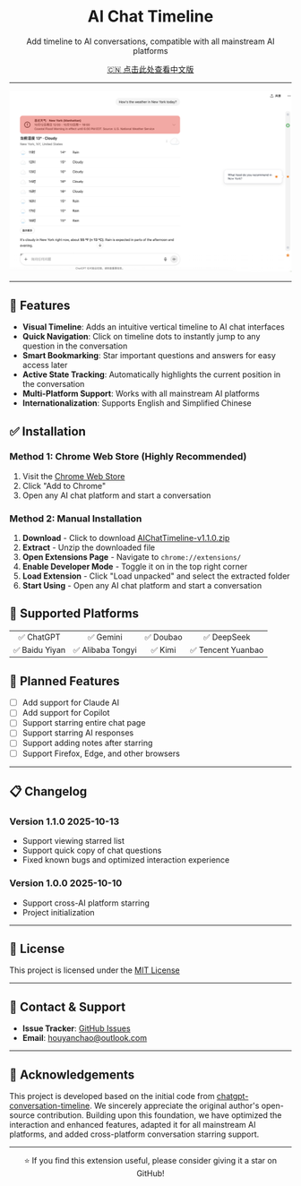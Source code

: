 <div align="center">
  <h1>AI Chat Timeline</h1>
  <p>Add timeline to AI conversations, compatible with all mainstream AI platforms</p>  
  <p>
    <a href="./README.md">🇨🇳 点击此处查看中文版</a>
  </p>
</div>

---

<div align="center">
  <img src="./images/demo_en.png" alt="AI Chat Timeline Demo" width="800">
</div>

---

## 🌟 Features

- **Visual Timeline**: Adds an intuitive vertical timeline to AI chat interfaces
- **Quick Navigation**: Click on timeline dots to instantly jump to any question in the conversation
- **Smart Bookmarking**: Star important questions and answers for easy access later
- **Active State Tracking**: Automatically highlights the current position in the conversation
- **Multi-Platform Support**: Works with all mainstream AI platforms
- **Internationalization**: Supports English and Simplified Chinese

## ✅ Installation

### Method 1: Chrome Web Store (Highly Recommended)

1. Visit the [Chrome Web Store](https://chromewebstore.google.com/detail/ai-chat-timeline-ai-chat/fgebdnlceacaiaeikopldglhffljjlhh)
2. Click "Add to Chrome"
3. Open any AI chat platform and start a conversation

### Method 2: Manual Installation

1. **Download** - Click to download [AIChatTimeline-v1.1.0.zip](./AIChatTimeline-v1.1.0.zip)
2. **Extract** - Unzip the downloaded file
3. **Open Extensions Page** - Navigate to `chrome://extensions/`
4. **Enable Developer Mode** - Toggle it on in the top right corner
5. **Load Extension** - Click "Load unpacked" and select the extracted folder
6. **Start Using** - Open any AI chat platform and start a conversation

## 🚀 Supported Platforms

<table>
  <tr>
    <td align="center">✅ ChatGPT</td>
    <td align="center">✅ Gemini</td>
    <td align="center">✅ Doubao</td>
    <td align="center">✅ DeepSeek</td>
  </tr>
  <tr>
    <td align="center">✅ Baidu Yiyan</td>
    <td align="center">✅ Alibaba Tongyi</td>
    <td align="center">✅ Kimi</td>
    <td align="center">✅ Tencent Yuanbao</td>
  </tr>
</table>

## 🚧 Planned Features

- [ ] Add support for Claude AI
- [ ] Add support for Copilot
- [ ] Support starring entire chat page
- [ ] Support starring AI responses
- [ ] Support adding notes after starring
- [ ] Support Firefox, Edge, and other browsers

---

## 📋 Changelog

### Version 1.1.0 2025-10-13

- Support viewing starred list
- Support quick copy of chat questions
- Fixed known bugs and optimized interaction experience

### Version 1.0.0 2025-10-10

- Support cross-AI platform starring
- Project initialization

---

## 📄 License

This project is licensed under the [MIT License](./LICENSE)

---

## 💬 Contact & Support

- **Issue Tracker**: [GitHub Issues](../../issues)
- **Email**: houyanchao@outlook.com

---

## 🙏 Acknowledgements

This project is developed based on the initial code from [chatgpt-conversation-timeline](https://github.com/Reborn14/chatgpt-conversation-timeline). We sincerely appreciate the original author's open-source contribution. Building upon this foundation, we have optimized the interaction and enhanced features, adapted it for all mainstream AI platforms, and added cross-platform conversation starring support.

---

<div align="center">
  <p>⭐ If you find this extension useful, please consider giving it a star on GitHub!</p>
</div>

